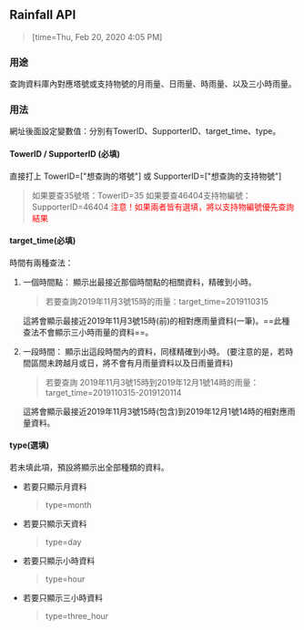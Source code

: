 ## Rainfall API 
>[time=Thu, Feb 20, 2020 4:05 PM]
### 用途
查詢資料庫內對應塔號或支持物號的月雨量、日雨量、時雨量、以及三小時雨量。

### 用法
網址後面設定變數值：分別有TowerID、SupporterID、target_time、type。
#### TowerID / SupporterID (必填)
直接打上 TowerID=["想查詢的塔號"] 或 SupporterID=["想查詢的支持物號"]
>如果要查35號塔：TowerID=35
>如果要查46404支持物編號：SupporterID=46404
<font color = red> 注意！如果兩者皆有選填，將以支持物編號優先查詢結果</font>

#### target_time(必填)
時間有兩種查法：
1. 一個時間點：
 顯示出最接近那個時間點的相關資料，精確到小時。
 
    >若要查詢2019年11月3號15時的雨量：target_time=2019110315

    這將會顯示最接近2019年11月3號15時(前)的相對應雨量資料(一筆)。==此種查法不會顯示三小時雨量的資料==。

2. 一段時間：
    顯示出這段時間內的資料，同樣精確到小時。
    (要注意的是，若時間區間未跨越月或日，將不會有月雨量資料以及日雨量資料)
    >若要查詢
    >2019年11月3號15時到2019年12月1號14時的雨量：
    >target_time=2019110315-2019120114

    這將會顯示最接近2019年11月3號15時(包含)到2019年12月1號14時的相對應雨量資料。
#### type(選填)
若未填此項，預設將顯示出全部種類的資料。
- 若要只顯示月資料
     >type=month
- 若要只顯示天資料
     >type=day
- 若要只顯示小時資料
     >type=hour
- 若要只顯示三小時資料
     >type=three_hour